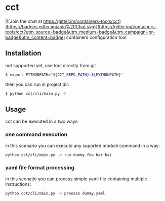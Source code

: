 # cct

[![Join the chat at https://gitter.im/containers-tools/cct](https://badges.gitter.im/Join%20Chat.svg)](https://gitter.im/containers-tools/cct?utm_source=badge&utm_medium=badge&utm_campaign=pr-badge&utm_content=badge)
containers configuration tool

## Installation

not supported yet, use tool directly from git

```bash
$ export PYTHONPATH="${CCT_REPO_PATH}:${PYTHONPATH}"
```
then you can run in project dir:
```bash
$ python cct/cli/main.py -h
```

## Usage
cct can be executed in a two ways:

### one command execution
in this scenario you can execute any suported module command in a way:
``` bash
python cct/cli/main.py -v run dummy foo bar baz
```

### yaml file format processing
in this scenatio you can process simple yaml file containing multiple instructions:
``` bash
python cct/cli/main.py -v process dummy.yaml
```